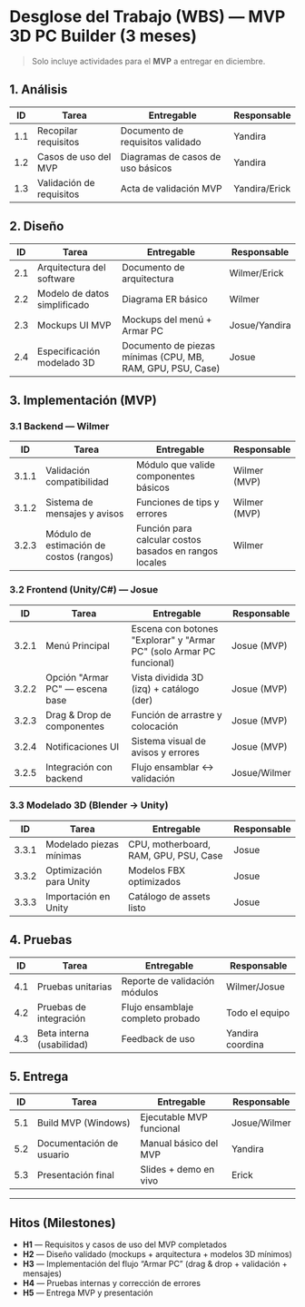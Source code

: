 # Desglose del Trabajo (WBS) — MVP 3D PC Builder (3 meses)

> Solo incluye actividades para el **MVP** a entregar en diciembre.  

## 1. Análisis
| ID   | Tarea                          | Entregable                          | Responsable |
|------|--------------------------------|-------------------------------------|-------------|
| 1.1  | Recopilar requisitos           | Documento de requisitos validado     | Yandira     |
| 1.2  | Casos de uso del MVP           | Diagramas de casos de uso básicos    | Yandira     |
| 1.3  | Validación de requisitos       | Acta de validación MVP               | Yandira/Erick |

## 2. Diseño
| ID   | Tarea                          | Entregable                          | Responsable |
|------|--------------------------------|-------------------------------------|-------------|
| 2.1  | Arquitectura del software      | Documento de arquitectura            | Wilmer/Erick |
| 2.2  | Modelo de datos simplificado   | Diagrama ER básico                   | Wilmer      |
| 2.3  | Mockups UI MVP                 | Mockups del menú + Armar PC          | Josue/Yandira |
| 2.4  | Especificación modelado 3D     | Documento de piezas mínimas (CPU, MB, RAM, GPU, PSU, Case)| Josue |

## 3. Implementación (MVP)
### 3.1 Backend — Wilmer
| ID   | Tarea                          | Entregable                          | Responsable |
|------|--------------------------------|-------------------------------------|-------------|
| 3.1.1| Validación compatibilidad      | Módulo que valide componentes básicos | Wilmer (MVP) |
| 3.1.2| Sistema de mensajes y avisos   | Funciones de tips y errores          | Wilmer (MVP) |
| 3.2.3| Módulo de estimación de costos (rangos)        | Función para calcular costos basados en rangos locales  | Wilmer                 |

### 3.2 Frontend (Unity/C#) — Josue
| ID   | Tarea                          | Entregable                          | Responsable |
|------|--------------------------------|-------------------------------------|-------------|
| 3.2.1| Menú Principal                 | Escena con botones "Explorar" y "Armar PC" (solo Armar PC funcional) | Josue (MVP) |
| 3.2.2| Opción "Armar PC" — escena base| Vista dividida 3D (izq) + catálogo (der) | Josue (MVP) |
| 3.2.3| Drag & Drop de componentes     | Función de arrastre y colocación     | Josue (MVP) |
| 3.2.4| Notificaciones UI              | Sistema visual de avisos y errores   | Josue (MVP) |
| 3.2.5| Integración con backend        | Flujo ensamblar ↔ validación         | Josue/Wilmer |

### 3.3 Modelado 3D (Blender → Unity)
| ID   | Tarea                          | Entregable                          | Responsable |
|------|--------------------------------|-------------------------------------|-------------|
| 3.3.1| Modelado piezas mínimas        | CPU, motherboard, RAM, GPU, PSU, Case | Josue |
| 3.3.2| Optimización para Unity        | Modelos FBX optimizados             | Josue |
| 3.3.3| Importación en Unity           | Catálogo de assets listo            | Josue |

## 4. Pruebas
| ID   | Tarea                          | Entregable                          | Responsable |
|------|--------------------------------|-------------------------------------|-------------|
| 4.1  | Pruebas unitarias              | Reporte de validación módulos        | Wilmer/Josue |
| 4.2  | Pruebas de integración         | Flujo ensamblaje completo probado    | Todo el equipo |
| 4.3  | Beta interna (usabilidad)      | Feedback de uso                      | Yandira coordina |

## 5. Entrega
| ID   | Tarea                          | Entregable                          | Responsable |
|------|--------------------------------|-------------------------------------|-------------|
| 5.1  | Build MVP (Windows)            | Ejecutable MVP funcional             | Josue/Wilmer |
| 5.2  | Documentación de usuario       | Manual básico del MVP                | Yandira |
| 5.3  | Presentación final             | Slides + demo en vivo                | Erick |

---

## Hitos (Milestones)
- **H1** — Requisitos y casos de uso del MVP completados  
- **H2** — Diseño validado (mockups + arquitectura + modelos 3D mínimos)  
- **H3** — Implementación del flujo “Armar PC” (drag & drop + validación + mensajes)  
- **H4** — Pruebas internas y corrección de errores  
- **H5** — Entrega MVP y presentación  

